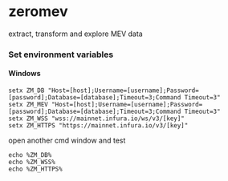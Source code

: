 # zeromev
extract, transform and explore MEV data

### Set environment variables

#### Windows

```
setx ZM_DB "Host=[host];Username=[username];Password=[password];Database=[database];Timeout=3;Command Timeout=3"
setx ZM_MEV "Host=[host];Username=[username];Password=[password];Database=[database];Timeout=3;Command Timeout=3"
setx ZM_WSS "wss://mainnet.infura.io/ws/v3/[key]"
setx ZM_HTTPS "https://mainnet.infura.io/v3/[key]"
```

open another cmd window and test

```
echo %ZM_DB%
echo %ZM_WSS%
echo %ZM_HTTPS%
```